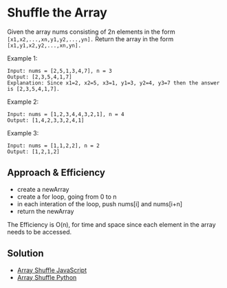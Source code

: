 # Shuffle the Array
Given the array nums consisting of 2n elements in the form `[x1,x2,...,xn,y1,y2,...,yn].`
Return the array in the form `[x1,y1,x2,y2,...,xn,yn].`

Example 1:
```
Input: nums = [2,5,1,3,4,7], n = 3
Output: [2,3,5,4,1,7] 
Explanation: Since x1=2, x2=5, x3=1, y1=3, y2=4, y3=7 then the answer is [2,3,5,4,1,7].
```
Example 2:
```
Input: nums = [1,2,3,4,4,3,2,1], n = 4
Output: [1,4,2,3,3,2,4,1]
```
Example 3:
```
Input: nums = [1,1,2,2], n = 2
Output: [1,2,1,2]
```

## Approach & Efficiency
- create a newArray
- create a for loop, going from 0 to n
- in each interation of the loop, push nums[i] and nums[i+n]
- return the newArray

The Efficiency is O(n), for time and space since each element in the array needs to be accessed.

## Solution
- [Array Shuffle JavaScript](./arrayShuffle.js)
- [Array Shuffle Python](python/code_challenges/arrays/array_shuffle/array_shuffle.py)
